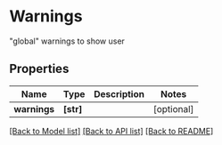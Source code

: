 # Warnings

\"global\" warnings to show user

## Properties
Name | Type | Description | Notes
------------ | ------------- | ------------- | -------------
**warnings** | **[str]** |  | [optional] 

[[Back to Model list]](../README.md#documentation-for-models) [[Back to API list]](../README.md#documentation-for-api-endpoints) [[Back to README]](../README.md)


